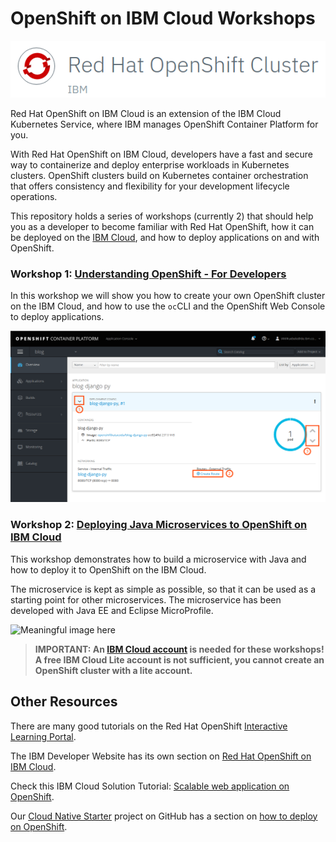 # OpenShift on IBM Cloud Workshops

![logo](images/os_logo.png)

Red Hat OpenShift on IBM Cloud is an extension of the IBM Cloud Kubernetes Service, where IBM manages OpenShift Container Platform for you. 

With Red Hat OpenShift on IBM Cloud, developers have a fast and secure way to containerize and deploy enterprise workloads in Kubernetes clusters. OpenShift clusters build on Kubernetes container orchestration that offers consistency and flexibility for your development lifecycle operations.

This repository holds a series of workshops (currently 2) that should help you as a developer to become familiar with Red Hat OpenShift, how it can be deployed on the [IBM Cloud](https://cloud.ibm.com/docs/openshift?topic=openshift-getting-started), and how to deploy applications on and with OpenShift.

### Workshop 1: [Understanding OpenShift - For Developers](https://github.com/nheidloff/openshift-on-ibm-cloud-workshops/tree/master/1-understanding-openshift#understanding-openshift---for-developers)

In this workshop we will show you how to create your own OpenShift cluster on the IBM Cloud, and how to use the `oc`CLI and the OpenShift Web Console to deploy applications.

![OS Console](1-understanding-openshift/images/os_deploy_4.png)


### Workshop 2: [Deploying Java Microservices to OpenShift on IBM Cloud](https://github.com/nheidloff/openshift-on-ibm-cloud-workshops/tree/master/2-deploying-to-openshift#deploying-java-microservices-to-openshift-on-ibm-cloud)

This workshop demonstrates how to build a microservice with Java and how to deploy it to OpenShift on the IBM Cloud.

The microservice is kept as simple as possible, so that it can be used as a starting point for other microservices. The microservice has been developed with Java EE and Eclipse MicroProfile.

![Meaningful image here]()

> __IMPORTANT: An [IBM Cloud account](https://cloud.ibm.com/registration) is needed for these workshops! A free IBM Cloud Lite account is not sufficient, you cannot create an OpenShift cluster with a lite account.__


## Other Resources

There are many good tutorials on the Red Hat OpenShift [Interactive Learning Portal](https://learn.openshift.com/).

The IBM Developer Website has its own section on [Red Hat OpenShift on IBM Cloud](https://developer.ibm.com/components/redhat-openshift-ibm-cloud/).

Check this IBM Cloud Solution Tutorial: [Scalable web application on OpenShift](https://cloud.ibm.com/docs/tutorials?topic=solution-tutorials-scalable-webapp-openshift).

Our [Cloud Native Starter](https://github.com/IBM/cloud-native-starter) project on GitHub has a section on [how to deploy on OpenShift](https://github.com/IBM/cloud-native-starter/blob/master/documentation/OpenShiftIKSDeployment.md#deploy-cloud-native-starter-on-openshift-on-ibm-cloud).